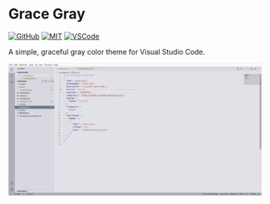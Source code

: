 # Grace Gray

[![GitHub](https://img.shields.io/badge/Github-Grace%20Gray-lightgray?logo=github&style=flat-square)](https://github.com/supertsy5/grace-gray)
[![MIT](https://img.shields.io/github/license/supertsy5/grace-gray?color=teal&style=flat-square)](https://github.com/supertsy5/grace-gray/blob/main/LICENSE)
[![VSCode](https://img.shields.io/badge/VSCode-^1.73-blue?style=flat-square&logo=visualstudiocode)](https://marketplace.visualstudio.com/items?itemName=SUPERTSY5.grace-gray)


A simple, graceful gray color theme for Visual Studio Code.

![Preview](https://github.com/supertsy5/grace-gray/raw/HEAD/pic.png)